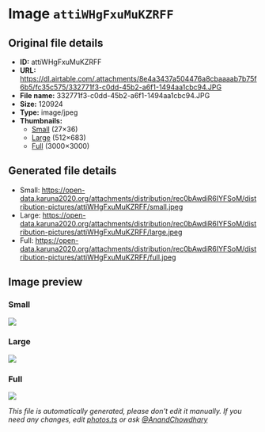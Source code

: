# Image `attiWHgFxuMuKZRFF`

## Original file details

- **ID:** attiWHgFxuMuKZRFF
- **URL:** https://dl.airtable.com/.attachments/8e4a3437a504476a8cbaaaab7b75f6b5/fc35c575/332771f3-c0dd-45b2-a6f1-1494aa1cbc94.JPG
- **File name:** 332771f3-c0dd-45b2-a6f1-1494aa1cbc94.JPG
- **Size:** 120924
- **Type:** image/jpeg
- **Thumbnails:**
  - [Small](https://dl.airtable.com/.attachmentThumbnails/0323c4f576f92985950741079f64fc8e/694815f8) (27×36)
  - [Large](https://dl.airtable.com/.attachmentThumbnails/110264a890aa251d67ceb249c2b54933/9cd77aa8) (512×683)
  - [Full](https://dl.airtable.com/.attachmentThumbnails/a4d9ef5b55f0cbbb4f30305b9e4abf15/5b6419ae) (3000×3000)

## Generated file details

- Small: https://open-data.karuna2020.org/attachments/distribution/rec0bAwdiR6IYFSoM/distribution-pictures/attiWHgFxuMuKZRFF/small.jpeg
- Large: https://open-data.karuna2020.org/attachments/distribution/rec0bAwdiR6IYFSoM/distribution-pictures/attiWHgFxuMuKZRFF/large.jpeg
- Full: https://open-data.karuna2020.org/attachments/distribution/rec0bAwdiR6IYFSoM/distribution-pictures/attiWHgFxuMuKZRFF/full.jpeg

## Image preview

### Small

![](https://open-data.karuna2020.org/attachments/distribution/rec0bAwdiR6IYFSoM/distribution-pictures/attiWHgFxuMuKZRFF/small.jpeg)

### Large

![](https://open-data.karuna2020.org/attachments/distribution/rec0bAwdiR6IYFSoM/distribution-pictures/attiWHgFxuMuKZRFF/large.jpeg)

### Full

![](https://open-data.karuna2020.org/attachments/distribution/rec0bAwdiR6IYFSoM/distribution-pictures/attiWHgFxuMuKZRFF/full.jpeg)

_This file is automatically generated, please don't edit it manually. If you need any changes, edit [photos.ts](/photos.ts) or ask [@AnandChowdhary](https://github.com/AnandChowdhary)_
